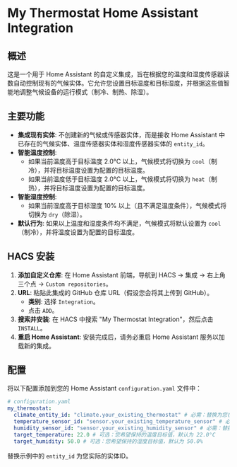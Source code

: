 # My Thermostat Home Assistant Integration

## 概述

这是一个用于 Home Assistant 的自定义集成，旨在根据您的温度和湿度传感器读数自动控制现有的气候实体。它允许您设置目标温度和目标湿度，并根据这些值智能地调整气候设备的运行模式（制冷、制热、除湿）。

## 主要功能

*   **集成现有实体**: 不创建新的气候或传感器实体，而是接收 Home Assistant 中已存在的气候实体、温度传感器实体和湿度传感器实体的 `entity_id`。
*   **智能温度控制**: 
    *   如果当前温度高于目标温度 2.0°C 以上，气候模式将切换为 `cool`（制冷），并将目标温度设置为配置的目标温度。
    *   如果当前温度低于目标温度 2.0°C 以上，气候模式将切换为 `heat`（制热），并将目标温度设置为配置的目标温度。
*   **智能湿度控制**:
    *   如果当前湿度高于目标湿度 10% 以上（且不满足温度条件），气候模式将切换为 `dry`（除湿）。
*   **默认行为**: 如果以上温度和湿度条件均不满足，气候模式将默认设置为 `cool`（制冷），并将温度设置为配置的目标温度。

## HACS 安装

1.  **添加自定义仓库**: 在 Home Assistant 前端，导航到 HACS -> 集成 -> 右上角三个点 -> `Custom repositories`。
2.  **URL**: 粘贴此集成的 GitHub 仓库 URL（假设您会将其上传到 GitHub）。
    *   **类别**: 选择 `Integration`。
    *   点击 `ADD`。
3.  **搜索并安装**: 在 HACS 中搜索 "My Thermostat Integration"，然后点击 `INSTALL`。
4.  **重启 Home Assistant**: 安装完成后，请务必重启 Home Assistant 服务以加载新的集成。

## 配置

将以下配置添加到您的 Home Assistant `configuration.yaml` 文件中：

```yaml
# configuration.yaml
my_thermostat:
  climate_entity_id: "climate.your_existing_thermostat" # 必需：替换为您在 Home Assistant 中现有的气候实体ID
  temperature_sensor_id: "sensor.your_existing_temperature_sensor" # 必需：替换为您在 Home Assistant 中现有的温度传感器ID
  humidity_sensor_id: "sensor.your_existing_humidity_sensor" # 必需：替换为您在 Home Assistant 中现有的湿度传感器ID
  target_temperature: 22.0 # 可选：您希望保持的温度目标值，默认为 22.0°C
  target_humidity: 50.0 # 可选：您希望保持的湿度目标值，默认为 50.0%
```

替换示例中的 `entity_id` 为您实际的实体ID。 
